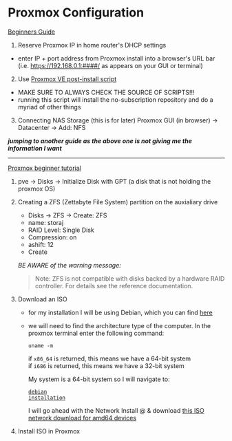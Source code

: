 # Proxmox Configuration

[Beginners Guide](https://www.youtube.com/watch?v=lFzWDJcRsqo&t=186s)

1. Reserve Proxmox IP in home router's DHCP settings
- enter IP + port address from Proxmox install into a browser's URL bar (i.e. https://192.168.0.1:####/ as appears on your GUI or terminal)
2. Use [Proxmox VE post-install script](https://community-scripts.github.io/ProxmoxVE/scripts?id=post-pve-install)
- MAKE SURE TO ALWAYS CHECK THE SOURCE OF SCRIPTS!!!
- running this script will install the no-subscription repository and do a myriad of other things
3. Connecting NAS Storage (this is for later)
Proxmox GUI (in browser) &rarr; Datacenter &rarr; Add: NFS

***jumping to another guide as the above one is not giving me the information I want***

-----------------

[Proxmox beginner tutorial](https://www.youtube.com/watch?v=d1UDj6eFXpQ)

1. pve &rarr; Disks &rarr; Initialize Disk with GPT (a disk that is not holding the proxmox OS)
2. Creating a ZFS (Zettabyte File System) partition on the auxialiary drive
   - Disks &rarr; ZFS &rarr; Create: ZFS
   - name: storaj
   - RAID Level: Single Disk
   - Compression: on
   - ashift: 12
   - Create 
     
   *BE AWARE of the warning message:* 
     >Note: ZFS is not compatible with disks backed by a hardware RAID controller. For details see the reference documentation.
3. Download an ISO
   - for my installation I will be using Debian, which you can find [here](https://www.debian.org/releases/)
   - we will need to find the architecture type of the computer. In the proxmox terminal enter the following command:
     
     <code>uname -m</code>
     
     if <code>x86_64</code> is returned, this means we have a 64-bit system \
     if <code>i686</code> is returned, this means we have a 32-bit system

     My system is a 64-bit system so I will navigate to:

     <code>[debian installation](https://www.debian.org/CD/)</code>

     I will go ahead with the Network Install @ [](https://www.debian.org/CD/netinst/)
     & download [this ISO network download for amd64 devices](https://cdimage.debian.org/debian-cd/current/amd64/iso-cd/debian-13.0.0-amd64-netinst.iso)

4. Install ISO in Proxmox

     

